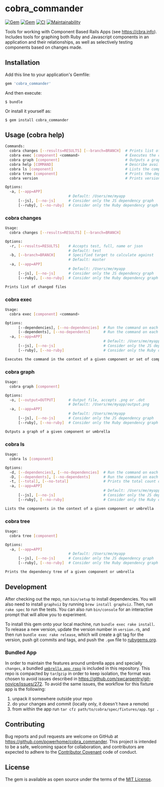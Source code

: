 # cobra_commander

[![Gem](https://img.shields.io/gem/dv/cobra_commander/stable.svg)](https://rubygems.org/gems/cobra_commander)
[![Gem](https://img.shields.io/gem/v/cobra_commander.svg)](https://rubygems.org/gems/cobra_commander)
[![CI](https://github.com/powerhome/cobra_commander/actions/workflows/ci.yml/badge.svg)](https://github.com/powerhome/cobra_commander/actions/workflows/ci.yml)
[![Maintainability](https://api.codeclimate.com/v1/badges/7fe0781c18f6923ab753/maintainability)](https://codeclimate.com/github/powerhome/cobra_commander/maintainability)

Tools for working with Component Based Rails Apps (see https://cbra.info). Includes tools for graphing both Ruby and Javascript components in an application and their relationships, as well as selectively testing components based on changes made.

## Installation

Add this line to your application's Gemfile:

```ruby
gem 'cobra_commander'
```

And then execute:

    $ bundle

Or install it yourself as:

    $ gem install cobra_commander

## Usage (cobra help)

```bash
Commands:
  cobra changes [--results=RESULTS] [--branch=BRANCH]  # Prints list of changed files
  cobra exec [component] <command>                     # Executes the command in the context of a given component or set of components. If no component is given executes the command in all components.
  cobra graph [component]                              # Outputs a graph of a given component or umbrella
  cobra help [COMMAND]                                 # Describe available commands or one specific command
  cobra ls [component]                                 # Lists the components in the context of a given component or umbrella
  cobra tree [component]                               # Prints the dependency tree of a given component or umbrella
  cobra version                                        # Prints version

Options:
  -a, [--app=APP]
                             # Default: /Users/me/myapp
      [--js], [--no-js]      # Consider only the JS dependency graph
      [--ruby], [--no-ruby]  # Consider only the Ruby dependency graph
```

### cobra changes

```sh
Usage:
  cobra changes [--results=RESULTS] [--branch=BRANCH]

Options:
  -r, [--results=RESULTS]    # Accepts test, full, name or json
                             # Default: test
  -b, [--branch=BRANCH]      # Specified target to calculate against
                             # Default: master
  -a, [--app=APP]
                             # Default: /Users/me/myapp
      [--js], [--no-js]      # Consider only the JS dependency graph
      [--ruby], [--no-ruby]  # Consider only the Ruby dependency graph

Prints list of changed files
```

### cobra exec

```sh
Usage:
  cobra exec [component] <command>

Options:
      [--dependencies], [--no-dependencies]  # Run the command on each dependency of a given component
      [--dependents], [--no-dependents]      # Run the command on each dependency of a given component
  -a, [--app=APP]
                                             # Default: /Users/me/myapp
      [--js], [--no-js]                      # Consider only the JS dependency graph
      [--ruby], [--no-ruby]                  # Consider only the Ruby dependency graph

Executes the command in the context of a given component or set of components. If no component is given executes the command in all components.
```

### cobra graph

```sh
Usage:
  cobra graph [component]

Options:
  -o, [--output=OUTPUT]      # Output file, accepts .png or .dot
                             # Default: /Users/me/myapp/output.png
  -a, [--app=APP]
                             # Default: /Users/me/myapp
      [--js], [--no-js]      # Consider only the JS dependency graph
      [--ruby], [--no-ruby]  # Consider only the Ruby dependency graph

Outputs a graph of a given component or umbrella
```

### cobra ls

```sh
Usage:
  cobra ls [component]

Options:
  -d, [--dependencies], [--no-dependencies]  # Run the command on each dependency of a given component
  -D, [--dependents], [--no-dependents]      # Run the command on each dependency of a given component
  -t, [--total], [--no-total]                # Prints the total count of components
  -a, [--app=APP]
                                             # Default: /Users/me/myapp
      [--js], [--no-js]                      # Consider only the JS dependency graph
      [--ruby], [--no-ruby]                  # Consider only the Ruby dependency graph

Lists the components in the context of a given component or umbrella
```

### cobra tree

```sh
Usage:
  cobra tree [component]

Options:
  -a, [--app=APP]
                             # Default: /Users/me/myapp
      [--js], [--no-js]      # Consider only the JS dependency graph
      [--ruby], [--no-ruby]  # Consider only the Ruby dependency graph

Prints the dependency tree of a given component or umbrella
```

## Development

After checking out the repo, run `bin/setup` to install dependencies. You will also need to install `graphviz` by running `brew install graphviz`. Then, run `rake spec` to run the tests. You can also run `bin/console` for an interactive prompt that will allow you to experiment.

To install this gem onto your local machine, run `bundle exec rake install`. To release a new version, update the version number in `version.rb`, and then run `bundle exec rake release`, which will create a git tag for the version, push git commits and tags, and push the `.gem` file to [rubygems.org](https://rubygems.org).

### Bundled App

In order to maintain the features around umbrella apps and specially `changes`, a bundled [`umbrella app repo`](spec/fixtures/app.tgz) is included in this repository. This repo is compacted by `tar`/`gzip` in order to keep isolation, the format was chosen to avoid issues described in https://github.com/swcarpentry/git-novice/issues/272. To avoid the same issues, the workflow for this fixture app is the following:

1. unpack it somewhere outside your repo
1. do your changes and commit (locally only, it doesn't have a remote)
1. from within the app run `tar cfz path/to/cobra/spec/fixtures/app.tgz .`

## Contributing

Bug reports and pull requests are welcome on GitHub at https://github.com/powerhome/cobra_commander. This project is intended to be a safe, welcoming space for collaboration, and contributors are expected to adhere to the [Contributor Covenant](http://contributor-covenant.org) code of conduct.

## License

The gem is available as open source under the terms of the [MIT License](http://opensource.org/licenses/MIT).
